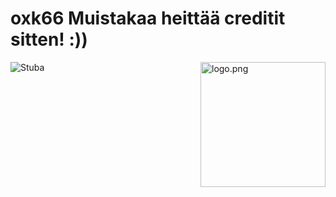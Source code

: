 # oxk66 Muistakaa heittää creditit sitten! :))

<img align="right" src="https://raw.githubusercontent.com/ecriminal/ecriminal/main/assets/cannabis.png" alt="logo.png" width="200" /> 


<img src="https://komarev.com/ghpvc/?username=oxk666" alt="Stuba" />
